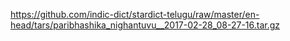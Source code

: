 https://github.com/indic-dict/stardict-telugu/raw/master/en-head/tars/paribhashika_nighantuvu__2017-02-28_08-27-16.tar.gz
